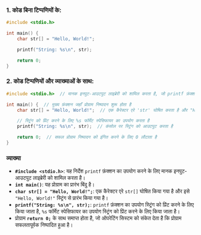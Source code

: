 ### **1. कोड बिना टिप्पणियों के:**
```c
#include <stdio.h>

int main() {
    char str[] = "Hello, World!";

    printf("String: %s\n", str);

    return 0;
}
```

### **2. कोड टिप्पणियों और व्याख्याओं के साथ:**
```c
#include <stdio.h>  // मानक इनपुट-आउटपुट लाइब्रेरी को शामिल करता है, जो printf फ़ंक्शन प्रदान करता है

int main() {  // मुख्य फ़ंक्शन जहाँ प्रोग्राम निष्पादन शुरू होता है
    char str[] = "Hello, World!";  // एक कैरेक्टर एरे 'str' घोषित करता है और "Hello, World!" स्ट्रिंग से प्रारंभ करता है

    // स्ट्रिंग को प्रिंट करने के लिए %s फॉर्मेट स्पेसिफायर का उपयोग करता है
    printf("String: %s\n", str);  // कंसोल पर स्ट्रिंग को आउटपुट करता है

    return 0;  // सफल प्रोग्राम निष्पादन को इंगित करने के लिए 0 लौटाता है
}
```

### व्याख्या

- **`#include <stdio.h>`**: यह निर्देश `printf` फ़ंक्शन का उपयोग करने के लिए मानक इनपुट-आउटपुट लाइब्रेरी को शामिल करता है।
- **`int main()`**: यह प्रोग्राम का प्रारंभ बिंदु है।
- **`char str[] = "Hello, World!";`**: एक कैरेक्टर एरे `str[]` घोषित किया गया है और इसे `"Hello, World!"` स्ट्रिंग से प्रारंभ किया गया है।
- **`printf("String: %s\n", str);`**: `printf` फ़ंक्शन का उपयोग स्ट्रिंग को प्रिंट करने के लिए किया जाता है, `%s` फॉर्मेट स्पेसिफायर का उपयोग स्ट्रिंग को प्रिंट करने के लिए किया जाता है।
- प्रोग्राम **`return 0;`** के साथ समाप्त होता है, जो ऑपरेटिंग सिस्टम को संकेत देता है कि प्रोग्राम सफलतापूर्वक निष्पादित हुआ है।
